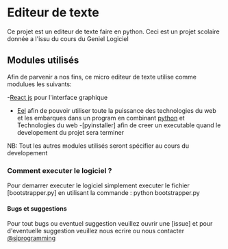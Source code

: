 # Editeur de texte

Ce projet est un editeur de texte faire en python. Ceci est un projet scolaire donnée a l'issu du cours du Geniel Logiciel


## Modules utilisés

Afin de parvenir a nos fins, ce micro editeur de texte utilise comme modulues les suivants:

-[React js]() pour l'interface graphique
- [Eel](#) afin de pouvoir utiliser toute la puissance des technologies du web et les embarques dans un program en combinant [python]() et Technologies du web
-[pyinstaller] afin de creer un executable quand le developement du projet sera terminer

NB: Tout les autres modules utilisés seront spécifier au cours du developement

### Comment executer le logiciel ?

Pour demarrer executer le logiciel simplement executer le fichier [bootstrapper.py]
en utilisant la commande : python bootstrapper.py

#### Bugs et suggestions

Pour tout bugs ou eventuel suggestion veuillez ouvrir une [issue] et pour d'eventuelle suggestion veuillez 
nous ecrire ou nous contacter [@siprogramming](#)
